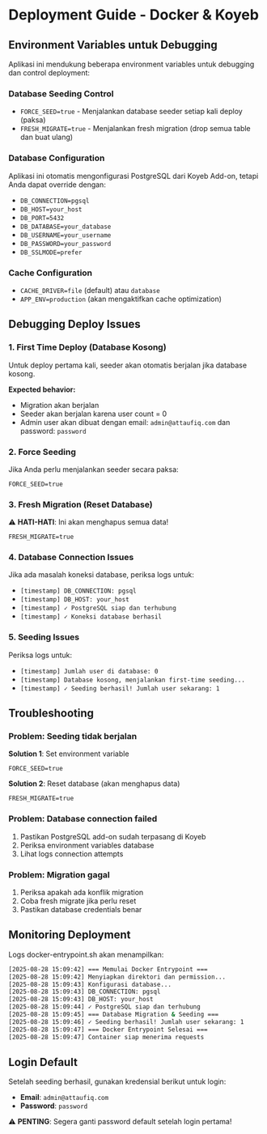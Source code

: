# Deployment Guide - Docker & Koyeb

## Environment Variables untuk Debugging

Aplikasi ini mendukung beberapa environment variables untuk debugging dan control deployment:

### Database Seeding Control

- `FORCE_SEED=true` - Menjalankan database seeder setiap kali deploy (paksa)
- `FRESH_MIGRATE=true` - Menjalankan fresh migration (drop semua table dan buat ulang)

### Database Configuration

Aplikasi ini otomatis mengonfigurasi PostgreSQL dari Koyeb Add-on, tetapi Anda dapat override dengan:

- `DB_CONNECTION=pgsql`
- `DB_HOST=your_host`
- `DB_PORT=5432`
- `DB_DATABASE=your_database`
- `DB_USERNAME=your_username`
- `DB_PASSWORD=your_password`
- `DB_SSLMODE=prefer`

### Cache Configuration

- `CACHE_DRIVER=file` (default) atau `database`
- `APP_ENV=production` (akan mengaktifkan cache optimization)

## Debugging Deploy Issues

### 1. First Time Deploy (Database Kosong)

Untuk deploy pertama kali, seeder akan otomatis berjalan jika database kosong. 

**Expected behavior:**
- Migration akan berjalan
- Seeder akan berjalan karena user count = 0
- Admin user akan dibuat dengan email: `admin@attaufiq.com` dan password: `password`

### 2. Force Seeding

Jika Anda perlu menjalankan seeder secara paksa:

```env
FORCE_SEED=true
```

### 3. Fresh Migration (Reset Database)

⚠️ **HATI-HATI**: Ini akan menghapus semua data!

```env
FRESH_MIGRATE=true
```

### 4. Database Connection Issues

Jika ada masalah koneksi database, periksa logs untuk:
- `[timestamp] DB_CONNECTION: pgsql`
- `[timestamp] DB_HOST: your_host`
- `[timestamp] ✓ PostgreSQL siap dan terhubung`
- `[timestamp] ✓ Koneksi database berhasil`

### 5. Seeding Issues

Periksa logs untuk:
- `[timestamp] Jumlah user di database: 0`
- `[timestamp] Database kosong, menjalankan first-time seeding...`
- `[timestamp] ✓ Seeding berhasil! Jumlah user sekarang: 1`

## Troubleshooting

### Problem: Seeding tidak berjalan

**Solution 1**: Set environment variable
```env
FORCE_SEED=true
```

**Solution 2**: Reset database (akan menghapus data)
```env
FRESH_MIGRATE=true
```

### Problem: Database connection failed

1. Pastikan PostgreSQL add-on sudah terpasang di Koyeb
2. Periksa environment variables database
3. Lihat logs connection attempts

### Problem: Migration gagal

1. Periksa apakah ada konflik migration
2. Coba fresh migrate jika perlu reset
3. Pastikan database credentials benar

## Monitoring Deployment

Logs docker-entrypoint.sh akan menampilkan:

```bash
[2025-08-28 15:09:42] === Memulai Docker Entrypoint ===
[2025-08-28 15:09:42] Menyiapkan direktori dan permission...
[2025-08-28 15:09:43] Konfigurasi database...
[2025-08-28 15:09:43] DB_CONNECTION: pgsql
[2025-08-28 15:09:43] DB_HOST: your_host
[2025-08-28 15:09:44] ✓ PostgreSQL siap dan terhubung
[2025-08-28 15:09:45] === Database Migration & Seeding ===
[2025-08-28 15:09:46] ✓ Seeding berhasil! Jumlah user sekarang: 1
[2025-08-28 15:09:47] === Docker Entrypoint Selesai ===
[2025-08-28 15:09:47] Container siap menerima requests
```

## Login Default

Setelah seeding berhasil, gunakan kredensial berikut untuk login:

- **Email**: `admin@attaufiq.com`
- **Password**: `password`

⚠️ **PENTING**: Segera ganti password default setelah login pertama!
